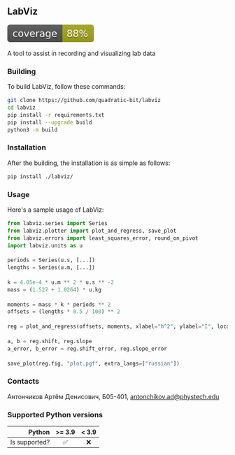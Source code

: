 LabViz
------
![coverage](./media/coverage.svg)

A tool to assist in recording and visualizing lab data

### Building

To build LabViz, follow these commands:
```sh
git clone https://github.com/quadratic-bit/labviz
cd labviz
pip install -r requirements.txt
pip install --upgrade build
python3 -m build
```

### Installation

After the building, the installation is as simple as follows:
```sh
pip install ./labviz/
```

### Usage

Here's a sample usage of LabViz:
```python
from labviz.series import Series
from labviz.plotter import plot_and_regress, save_plot
from labviz.errors import least_squares_error, round_on_pivot
import labviz.units as u

periods = Series(u.s, [...])
lengths = Series(u.m, [...])

k = 4.05e-4 * u.m ** 2 * u.s ** -2
mass = (1.527 + 1.0264) * u.kg

moments = mass * k * periods ** 2
offsets = (lengths * 0.5 / 100) ** 2

reg = plot_and_regress(offsets, moments, xlabel="h^2", ylabel="I", locale="ru")

a, b = reg.shift, reg.slope
a_error, b_error = reg.shift_error, reg.slope_error

save_plot(reg.fig, "plot.pgf", extra_langs=["russian"])
```

### Contacts
Антончиков Артём Денисович, Б05-401, antonchikov.ad@phystech.edu

### Supported Python versions
| Python        | >= 3.9             | < 3.9   |
| ------------: | :----------------: | :-----: |
| Is supported? | :white_check_mark: |   :x:   |
